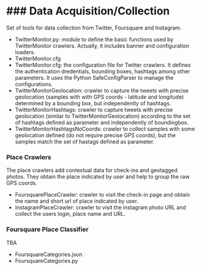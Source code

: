 # ### Data Acquisition/Collection
Set of tools for data collection from Twitter, Foursquare and Instagram.

* TwitterMonitor.py: module to define the basic functions used by TwitterMonitor crawlers. Actually, it includes banner and configuration loaders.
* TwitterMonitor.cfg
* TwitterMonitor.cfg: the configuration file for Twitter crawlers. It defines the authentication dredentials, bounding boxes, hashtags among other parameters. It uses the Python SafeConfigParser to manage the configurations.
* TwitterMonitorGeolocation: crawler to capture the tweets with precise geolocation (samples with with GPS coords - latitude and longitude) determined by a bounding box, but independently of hashtags.
* TwitterMonitorHashtags: crawler to capture tweets with precise geolocation (similar to TwitterMonitorGeolocation) according to the set of hashtags defined as parameter and independently of boundingbox.
* TwitterMonitorHashtagsNoCoords: crawler to collect samples with some geolocation defined (do not require precise GPS coords), but the samples match the set of hastags defined as parameter.

### Place Crawlers
The place crawlers add contextual data for check-ins and geotagged photos. They obtain the place indicated by user and help to group the raw GPS coords.
* FoursquarePlaceCrawler: crawler to visit the check-in page and obtain the name and short url of place indicated by user.
* InstagramPlaceCrawler: crawler to visit the instagram photo URL and collect the users login, place name and URL.

### Foursquare Place Classifier
TBA
* FoursquareCategories.json
* FoursquareCategories.py
